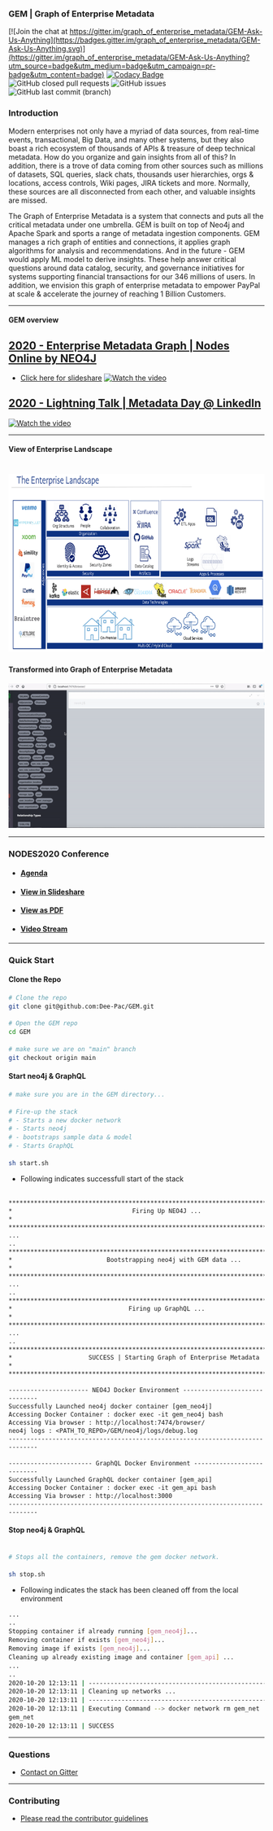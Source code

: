### GEM | Graph of Enterprise Metadata 

[![Join the chat at https://gitter.im/graph_of_enterprise_metadata/GEM-Ask-Us-Anything](https://badges.gitter.im/graph_of_enterprise_metadata/GEM-Ask-Us-Anything.svg)](https://gitter.im/graph_of_enterprise_metadata/GEM-Ask-Us-Anything?utm_source=badge&utm_medium=badge&utm_campaign=pr-badge&utm_content=badge)
[![Codacy Badge](https://api.codacy.com/project/badge/Grade/aeb9cda7171a467894ac9d805252a5d3)](https://app.codacy.com/gh/Dee-Pac/GEM?utm_source=github.com&utm_medium=referral&utm_content=Dee-Pac/GEM&utm_campaign=Badge_Grade)
![GitHub closed pull requests](https://img.shields.io/github/issues-pr-closed/Dee-Pac/GEM)
![GitHub issues](https://img.shields.io/github/issues-raw/Dee-Pac/GEM)
![GitHub last commit (branch)](https://img.shields.io/github/last-commit/Dee-Pac/GEM/main)

### Introduction

Modern enterprises not only have a myriad of data sources, from real-time events, transactional, Big Data, and many other systems, but they also boast a rich ecosystem of thousands of APIs & treasure of deep technical metadata. How do you organize and gain insights from all of this? In addition, there is a trove of data coming from other sources such as millions of datasets, SQL queries, slack chats, thousands user hierarchies, orgs & locations, access controls, Wiki pages, JIRA tickets and more. Normally, these sources are all disconnected from each other, and valuable insights are missed.

The Graph of Enterprise Metadata is a system that connects and puts all the critical metadata under one umbrella. GEM is built on top of Neo4j and Apache Spark and sports a range of metadata ingestion components. GEM manages a rich graph of entities and connections, it applies graph algorithms for analysis and recommendations. And in the future - GEM would apply ML model to derive insights. These help answer critical questions around data catalog, security, and governance initiatives for systems supporting financial transactions for our 346 millions of users. In addition, we envision this graph of enterprise metadata to empower PayPal at scale & accelerate the journey of reaching 1 Billion Customers.

--------------------------------------------------------------------------------------------------------------------

#### GEM overview

## [2020 - Enterprise Metadata Graph | Nodes Online by NEO4J](https://neo4j.com/nodes-2020/agenda/)
* [Click here for slideshare](https://www.slideshare.net/DeepakMC/graph-of-enterprisemetadata-nodes2020-neo4j-conference)
[![Watch the video](nodes_2020.png)](https://youtu.be/m_beM8EuPy8)

## [2020 - Lightning Talk | Metadata Day @ LinkedIn](https://metadataday2020.splashthat.com/)
[![Watch the video](metadataday_2020.png)](https://youtu.be/pCuIYK1D9FE)

--------------------------------------------------------------------------------------------------------------------


#### View of Enterprise Landscape

# <img src="docs/images/enterprise_view.png" width="600" height="350" />

#### Transformed into Graph of Enterprise Metadata

![Alt Text](docs/images/GEM.gif)



--------------------------------------------------------------------------------------------------------------------

### NODES2020 Conference

- #### [Agenda](https://neo4j.com/nodes-2020/agenda/)
- #### [View in Slideshare](https://www.slideshare.net/DeepakMC/graph-of-enterprisemetadata-nodes2020-neo4j-conference)
- #### [View as PDF](docs/pdfs/NODES2020_Talk.pdf)
- #### [Video Stream](https://www.bigmarker.com/neo4j-event/Mastering-Enterprise-Metadata-with-Neo4j?bmid=116f67e48bad)


--------------------------------------------------------------------------------------------------------------------

### Quick Start

#### Clone the Repo
```bash
# Clone the repo
git clone git@github.com:Dee-Pac/GEM.git

# Open the GEM repo
cd GEM

# make sure we are on "main" branch
git checkout origin main
```

#### Start neo4j & GraphQL
```bash
# make sure you are in the GEM directory...

# Fire-up the stack 
# - Starts a new docker network
# - Starts neo4j
# - bootstraps sample data & model
# - Starts GraphQL 

sh start.sh
```

* Following indicates successfull start of the stack
```

***********************************************************************************************
*                                 Firing Up NEO4J ...                                         *
***********************************************************************************************
...
..
***********************************************************************************************
*                          Bootstrapping neo4j with GEM data ...                              *
***********************************************************************************************
...
..
***********************************************************************************************
*                                Firing up GraphQL ...                                        *
***********************************************************************************************
...
..
***********************************************************************************************
*                     SUCCESS | Starting Graph of Enterprise Metadata                         *
***********************************************************************************************

---------------------- NEO4J Docker Environment ------------------------------
Successfully Launched neo4j docker container [gem_neo4j]
Accessing Docker Container : docker exec -it gem_neo4j bash
Accessing Via browser : http://localhost:7474/browser/
neo4j logs : <PATH_TO_REPO>/GEM/neo4j/logs/debug.log
------------------------------------------------------------------------------

----------------------- GraphQL Docker Environment ---------------------------
Successfully Launched GraphQL docker container [gem_api]
Accessing Docker Container : docker exec -it gem_api bash
Accessing Via browser : http://localhost:3000
------------------------------------------------------------------------------
```
#### Stop neo4j & GraphQL
```bash

# Stops all the containers, remove the gem docker network.

sh stop.sh
```

* Following indicates the stack has been cleaned off from the local environment
```bash
...
..
Stopping container if already running [gem_neo4j]...
Removing container if exists [gem_neo4j]...
Removing image if exists [gem_neo4j]...
Cleaning up already existing image and container [gem_api] ...
...
..
2020-10-20 12:13:11 | ------------------------------------------------------------------------------
2020-10-20 12:13:11 | Cleaning up networks ...
2020-10-20 12:13:11 | ------------------------------------------------------------------------------
2020-10-20 12:13:11 | Executing Command --> docker network rm gem_net
gem_net
2020-10-20 12:13:11 | SUCCESS
```



--------------------------------------------------------------------------------------------------------------------

### Questions

* [Contact on Gitter](https://gitter.im/graph_of_enterprise_metadata/GEM-Ask-Us-Anything)

--------------------------------------------------------------------------------------------------------------------

### Contributing

* [Please read the contributor guidelines](https://github.com/Dee-Pac/GEM)


